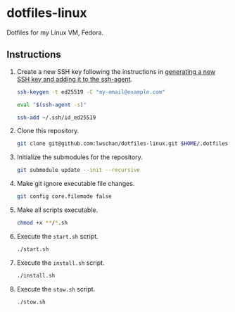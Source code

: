 # dotfiles-linux

Dotfiles for my Linux VM, Fedora.

## Instructions

1. Create a new SSH key following the instructions in [generating a new SSH key and adding it to the ssh-agent](https://docs.github.com/en/authentication/connecting-to-github-with-ssh/generating-a-new-ssh-key-and-adding-it-to-the-ssh-agent).

   ```bash
   ssh-keygen -t ed25519 -C "my-email@example.com"
   ```

   ```bash
   eval "$(ssh-agent -s)"
   ```

   ```bash
   ssh-add ~/.ssh/id_ed25519
   ```

2. Clone this repository.

   ```bash
   git clone git@github.com:lwschan/dotfiles-linux.git $HOME/.dotfiles
   ```

3. Initialize the submodules for the repository.

   ```bash
   git submodule update --init --recursive
   ```

4. Make git ignore executable file changes.

   ```bash
   git config core.filemode false
   ```

5. Make all scripts executable.

   ```bash
   chmod +x **/*.sh
   ```

6. Execute the `start.sh` script.

   ```bash
   ./start.sh
   ```

7. Execute the `install.sh` script.

   ```bash
   ./install.sh
   ```

8. Execute the `stow.sh` script.

   ```bash
   ./stow.sh
   ```
